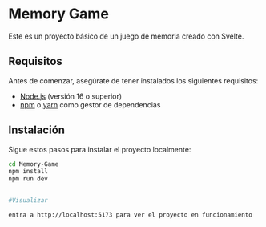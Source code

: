 # Memory Game

Este es un proyecto básico de un juego de memoria creado con Svelte.

## Requisitos

Antes de comenzar, asegúrate de tener instalados los siguientes requisitos:

- [Node.js](https://nodejs.org/) (versión 16 o superior)
- [npm](https://www.npmjs.com/) o [yarn](https://yarnpkg.com/) como gestor de dependencias

## Instalación

Sigue estos pasos para instalar el proyecto localmente:

```bash
cd Memory-Game
npm install
npm run dev


#Visualizar

entra a http://localhost:5173 para ver el proyecto en funcionamiento
